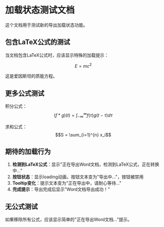 # 加载状态测试文档

这个文档用于测试新的导出加载状态功能。

## 包含LaTeX公式的测试

当文档包含LaTeX公式时，应该显示特殊的加载提示：

$$E = mc^2$$

这是爱因斯坦的质能方程。

## 更多公式测试

积分公式：
$$(f * g)(t) = \int_{-\infty}^{\infty} f(\tau) g(t - \tau) d\tau$$

求和公式：
$$S = \sum_{i=1}^{n} x_i$$

## 期待的加载行为

1. **检测到LaTeX公式**：显示"正在导出Word文档，检测到LaTeX公式，正在转换中..."
2. **按钮状态**：显示loading动画，按钮文本变为"导出中..."，按钮被禁用
3. **Tooltip变化**：提示文本变为"正在导出中，请耐心等待..."
4. **完成提示**：导出完成后显示"Word文档导出成功！"

## 无公式测试

如果移除所有公式，应该显示简单的"正在导出Word文档..."提示。

